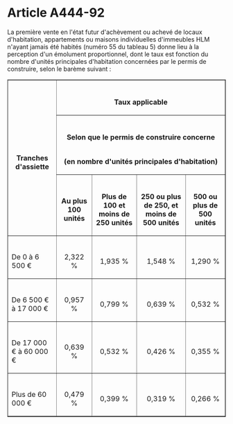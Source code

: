 # Article A444-92

<p>La première vente en l'état futur d'achèvement ou achevé de locaux d'habitation, appartements ou maisons individuelles d'immeubles HLM n'ayant jamais été habités (numéro 55 du tableau 5) donne lieu à la perception d'un émolument proportionnel, dont le taux est fonction du nombre d'unités principales d'habitation concernées par le permis de construire, selon le barème suivant :</p><table border='1'><tbody><tr><th rowspan='3'><br/>

Tranches d'assiette</th><th colspan='4'><br/>

Taux applicable</th></tr><tr><th colspan='4'><br/>

Selon que le permis de construire concerne<br/><br/>

(en nombre d'unités principales d'habitation)</th></tr><tr><th><br/>

Au plus 100 unités</th><th><br/>

Plus de 100 et moins de 250 unités</th><th><br/>

250 ou plus de 250, et moins de 500 unités</th><th><br/>

500 ou plus de 500 unités</th></tr><tr><td align='left'><br/>

De 0 à 6 500 €</td><td align='center'><br/>

2,322 %</td><td align='center'><br/>

1,935 %</td><td align='center'><br/>

1,548 %</td><td align='center'><br/>

1,290 %</td></tr><tr><td align='left'><br/>

De 6 500 € à 17 000 €</td><td align='center'><br/>

0,957 %</td><td align='center'><br/>

0,799 %</td><td align='center'><br/>

0,639 %</td><td align='center'><br/>

0,532 %</td></tr><tr><td align='left'><br/>

De 17 000 € à 60 000 €</td><td align='center'><br/>

0,639 %</td><td align='center'><br/>

0,532 %</td><td align='center'><br/>

0,426 %</td><td align='center'><br/>

0,355 %</td></tr><tr><td align='left'><br/>

Plus de 60 000 €</td><td align='center'><br/>

0,479 %</td><td align='center'><br/>

0,399 %</td><td align='center'><br/>

0,319 %</td><td align='center'><br/>

0,266 %</td></tr></tbody></table>